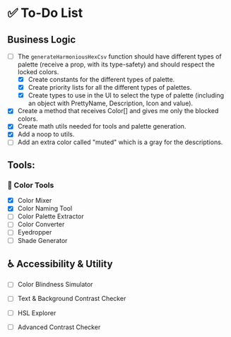 
# ✅ To-Do List


## Business Logic
- [ ] The `generateHarmoniousHexCsv` function should have different types of palette (receive a prop, with its type-safety) and should respect the locked colors.
    - [x] Create constants for the different types of palette.
    - [x] Create priority lists for all the different types of palettes.
    - [x] Create types to use in the UI to select the type of palette (including an object with PrettyName, Description, Icon and value).
- [x] Create a method that receives Color[] and gives me only the blocked colors.
- [x] Create math utils needed for tools and palette generation.
- [x] Add a noop to utils.
- [ ] Add an extra color called "muted" which is a gray for the descriptions.

## Tools:

### 🎨 Color Tools
- [x] Color Mixer
- [x] Color Naming Tool
- [ ] Color Palette Extractor
- [ ] Color Converter
- [ ] Eyedropper
- [ ] Shade Generator

## ♿ Accessibility & Utility
- [ ] Color Blindness Simulator
- [ ] Text & Background Contrast Checker
- [ ] HSL Explorer
- [ ] Advanced Contrast Checker

